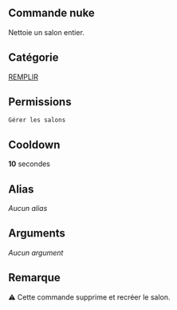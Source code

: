 ## Commande nuke
Nettoie un salon entier.

## Catégorie
[REMPLIR](../categories/REMPLIR.md)

## Permissions
`Gérer les salons`

## Cooldown
**10** secondes

## Alias
*Aucun alias*

## Arguments
*Aucun argument*

## Remarque
:warning: Cette commande supprime et recréer le salon.